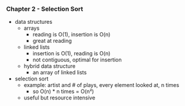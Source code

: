 ### Chapter 2 - Selection Sort
- data structures
  - arrays
    - reading is O(1), insertion is O(n)
    - great at reading
  - linked lists
    - insertion is O(1), reading is O(n)
    - not contiguous, optimal for insertion
  - hybrid data structure
    - an array of linked lists
- selection sort
  - example: artist and # of plays, every element looked at, n times
    - so O(n) * n times = O(n²)
  - useful but resource intensive
